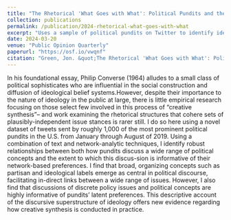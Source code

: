 ```yaml
---
title: "The Rhetorical 'What Goes with What': Political Pundits and the Discursive Superstructure of Ideology in U.S. Politics"
collection: publications
permalink: /publication/2024-rhetorical-what-goes-with-what
excerpt: "Uses a sample of political pundits on Twitter to identify ideological structure in political discourse."
date: 2024-03-20
venue: "Public Opinion Quarterly"
paperurl: "https://osf.io/vwqnf"
citation: "Green, Jon. &quot;The Rhetorical 'What Goes with What': Political Pundits and the Discursive Superstructure of Ideology in U.S. Politics.&quot; Accepted, <i>Public Opinion Quarterly</i>."
---
```


In his foundational essay, Philip Converse (1964) alludes to a small class of political sophisticates who are influential in the social construction and diffusion of ideological belief systems.However, despite their importance to the nature of ideology in the public at large, there is little empirical research focusing on those select few involved in this process of “creative synthesis”– and work examining the rhetorical structures that cohere sets of plausibly-independent issue stances is rarer still.  I do so here using a novel dataset of tweets sent by roughly 1,000 of the most prominent political pundits in the U.S. from January through August of 2019.  Using a combination of text and network-analytic techniques, I identify robust relationships between both how pundits discuss a wide range of political concepts and the extent to which this discus-sion is informative of their network-based preferences.  I find that broad, organizing concepts such as partisan and ideological labels emerge as central in political discourse, facilitating in-direct links between a wide range of issues.  However, I also find that discussions of discrete policy issues and political concepts are highly informative of pundits’ latent preferences. This descriptive account of the discursive superstructure of ideology offers new evidence regarding how creative synthesis is conducted in practice.